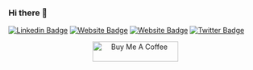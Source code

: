 ### Hi there 👋
[![Linkedin Badge](https://img.shields.io/badge/-olegabramov-blue?style=flat&logo=Linkedin&logoColor=white&link=https://www.linkedin.com/in/olegabramov)](https://www.linkedin.com/in/olegabramov)
[![Website Badge](https://img.shields.io/badge/-abramov.dev-47CCCC?style=flat&logo=Google-Chrome&logoColor=white&link=https://abramov.dev)](https://abramov.dev)
[![Website Badge](https://img.shields.io/badge/-eecms.dev-47CCCC?style=flat&logo=Google-Chrome&logoColor=white&link=https://eecms.dev)](https://eecms.dev)
[![Twitter Badge](https://img.shields.io/badge/-@maxlazar-1ca0f1?style=flat&labelColor=1ca0f1&logo=twitter&logoColor=white&link=https://twitter.com/maxlazar)](https://twitter.com/maxlazar)


<p align="center">
<a href="https://www.buymeacoffee.com/maxlazar" target="_blank"><img src="https://cdn.buymeacoffee.com/buttons/default-red.png" alt="Buy Me A Coffee" height="40" width="170" ></a>
</p>
<!--
**MaxLazar/MaxLazar** is a ✨ _special_ ✨ repository because its `README.md` (this file) appears on your GitHub profile.

Here are some ideas to get you started:

- 🔭 I’m currently working on ...
- 🌱 I’m currently learning ...
- 👯 I’m looking to collaborate on ...
- 🤔 I’m looking for help with ...
- 💬 Ask me about ...
- 📫 How to reach me: ...
- 😄 Pronouns: ...
- ⚡ Fun fact: ...
-->
